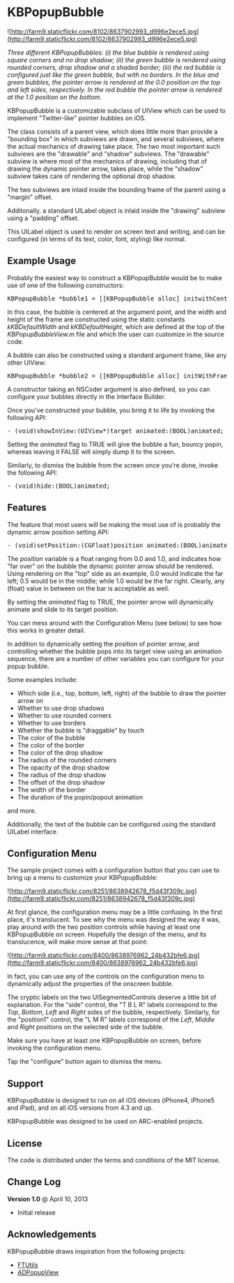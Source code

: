 KBPopupBubble
============= 

![http://farm9.staticflickr.com/8102/8637902993_d996e2ece5.jpg](http://farm9.staticflickr.com/8102/8637902993_d996e2ece5.jpg)

*Three different KBPopupBubbles: (i) the blue bubble is rendered using square corners and no drop shadow; (ii) the green bubble is rendered using rounded corners, drop shadow and a shaded border; (iii) the red bubble is configured just like the green bubble, but with no borders. In the blue and green bubbles, the pointer arrow is rendered at the 0.0 position on the top and left sides, respectively. In the red bubble the pointer arrow is rendered at the 1.0 position on the bottom.*

KBPopupBubble is a customizable subclass of UIView which can be used to implement "Twitter-like" pointer bubbles on iOS.

The class consists of a parent view, which does little more than provide a "bounding box" in which subviews are drawn, and several subviews, where the actual mechanics of drawing take place. The two most important such subviews are the "drawable" and "shadow" subviews. The "drawable" subview is where most of the mechanics of drawing, including that of drawing the dynamic pointer arrow, takes place, while the "shadow" subview takes care of rendering the optional drop shadow.

The two subviews are inlaid inside the bounding frame of the parent using a "margin" offset. 

Additonally, a standard UILabel object is inlaid inside the "drawing" subview using a "padding" offset. 

This UILabel object is used to render on screen text and writing, and can be configured (in terms of its text, color, font, styling) like normal.

Example Usage
------------- 

Probably the easiest way to construct a KBPopupBubble would be to make use of one of the following constructors:

<pre>
KBPopupBubble *bubble1 = [[KBPopupBubble alloc] initwithCenter:CGPointMake(myPoint.x, myPoint.y)];
</pre>

In this case, the bubble is centered at the argument point, and the width and height of the frame are constructed using the static constants *kKBDefaultWidth* and *kKBDefaultHeight*, which are defined at the top of the *KBPopupBubbleView.m* file and which the user can customize in the source code.

A bubble can also be constructed using a standard argument frame, like any other UIView:

<pre>
KBPopupBubble *bubble2 = [[KBPopupBubble alloc] initWithFrame:myFrame];
</pre>

A constructor taking an NSCoder argument is also defined, so you can configure your bubbles directly in the Interface Builder.

Once you've constructed your bubble, you bring it to life by invoking the following API:

<pre>
- (void)showInView:(UIView*)target animated:(BOOL)animated;
</pre>

Setting the *animated* flag to TRUE will give the bubble a fun, bouncy popin, whereas leaving it FALSE will simply dump it to the screen.

Similarly, to dismiss the bubble from the screen once you're done, invoke the following API:

<pre>
- (void)hide:(BOOL)animated;
</pre>

Features
-------- 

The feature that most users will be making the most use of is probably the dynamic arrow position setting API:

<pre>
- (void)setPosition:(CGFloat)position animated:(BOOL)animated;
</pre>

The *position* variable is a float ranging from 0.0 and 1.0, and indicates how "far over" on the bubble the dynamic pointer arrow should be rendered. Using rendering on the "top" side as an example, 0.0 would indicate the far left; 0.5 would be in the middle; while 1.0 would be the far right. Clearly, any (float) value in between on the bar is acceptable as well.

By setting the *animated* flag to TRUE, the pointer arrow will dynamically animate and slide to its target position.

You can mess around with the Configuration Menu (see below) to see how this works in greater detail.

In addition to dynamically setting the position of pointer arrow, and controlling whether the bubble pops into its target view using an animation sequence, there are a number of other variables you can configure for your popup bubble. 

Some examples include:

<ul>
<li>Which side (i.e., top, bottom, left, right) of the bubble to draw the pointer arrow on</li>
<li>Whether to use drop shadows</li>
<li>Whether to use rounded corners</li>
<li>Whether to use borders</li>
<li>Whether the bubble is "draggable" by touch</li>
<li>The color of the bubble</li>
<li>The color of the border</li>
<li>The color of the drop shadow</li>
<li>The radius of the rounded corners</li>
<li>The opacity of the drop shadow</li>
<li>The radius of the drop shadow</li>
<li>The offset of the drop shadow</li>
<li>The width of the border</li>
<li>The duration of the popin/popout animation</li>
</ul>

and more. 

Additionally, the text of the bubble can be configured using the standard UILabel interface.

Configuration Menu
------------------

The sample project comes with a configuration button that you can use to bring up a menu to customize your KBPopupBubble:

![http://farm9.staticflickr.com/8251/8638942678_f5d43f309c.jpg](http://farm9.staticflickr.com/8251/8638942678_f5d43f309c.jpg)

At first glance, the configuration menu may be a little confusing. In the first place, it's translucent. To see why the menu was designed the way it was, play around with the two position controls while having at least one KBPopupBubble on screen. Hopefully the design of the menu, and its translucence, will make more sense at that point:

![http://farm9.staticflickr.com/8400/8638976962_24b432bfe6.jpg](http://farm9.staticflickr.com/8400/8638976962_24b432bfe6.jpg)

In fact, you can use any of the controls on the configuration menu to dynamically adjust the properties of the onscreen bubble.

The cryptic labels on the two UISegmentedControls deserve a little bit of explanation. For the "side" control, the "T B L R" labels correspond to the *Top*, *Bottom*, *Left* and *Right* sides of the bubble, respectively. Similarly, for the "position1" control, the "L M R" labels correspond of the *Left*, *Middle* and *Right* positions on the selected side of the bubble.

Make sure you have at least one KBPopupBubble on screen, before invoking the configuration menu.

Tap the "configure" button again to dismiss the menu.

Support
------- 

KBPopupBubble is designed to run on all iOS devices (iPhone4, iPhone5 and iPad), and on all iOS versions from 4.3 and up.

KBPopupBubble was designed to be used on ARC-enabled projects. 

License
------- 

The code is distributed under the terms and conditions of the MIT license.

Change Log 
---------- 

**Version 1.0** @ April 10, 2013

<ul>
	<li>Initial release</li>
</ul>

Acknowledgements
---------------- 

KBPopupBubble draws inspiration from the following projects:

<ul>
 <li><a href="http://ftutils.com/" target=_blank>FTUtils</a></li>
 <li><a href="https://github.com/Antondomashnev/ADPopupView" target=_blank>ADPopupView</a></li>
</ul>